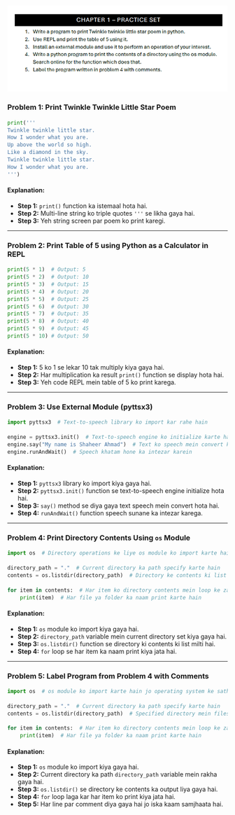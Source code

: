 ![alt text](image.png)

### Problem 1: Print Twinkle Twinkle Little Star Poem

```python
print('''
Twinkle twinkle little star.
How I wonder what you are.
Up above the world so high.
Like a diamond in the sky.
Twinkle twinkle little star.
How I wonder what you are.
''')
```

#### Explanation:
- **Step 1:** `print()` function ka istemaal hota hai.
- **Step 2:** Multi-line string ko triple quotes `'''` se likha gaya hai.
- **Step 3:** Yeh string screen par poem ko print karegi.

---

### Problem 2: Print Table of 5 using Python as a Calculator in REPL

```python
print(5 * 1)  # Output: 5
print(5 * 2)  # Output: 10
print(5 * 3)  # Output: 15
print(5 * 4)  # Output: 20
print(5 * 5)  # Output: 25
print(5 * 6)  # Output: 30
print(5 * 7)  # Output: 35
print(5 * 8)  # Output: 40
print(5 * 9)  # Output: 45
print(5 * 10) # Output: 50
```

#### Explanation:
- **Step 1:** 5 ko 1 se lekar 10 tak multiply kiya gaya hai.
- **Step 2:** Har multiplication ka result `print()` function se display hota hai.
- **Step 3:** Yeh code REPL mein table of 5 ko print karega.

---

### Problem 3: Use External Module (pyttsx3)

```python
import pyttsx3  # Text-to-speech library ko import kar rahe hain

engine = pyttsx3.init()  # Text-to-speech engine ko initialize karte hain
engine.say("My name is Shaheer Ahmad")  # Text ko speech mein convert karte hain
engine.runAndWait()  # Speech khatam hone ka intezar karein
```

#### Explanation:
- **Step 1:** `pyttsx3` library ko import kiya gaya hai.
- **Step 2:** `pyttsx3.init()` function se text-to-speech engine initialize hota hai.
- **Step 3:** `say()` method se diya gaya text speech mein convert hota hai.
- **Step 4:** `runAndWait()` function speech sunane ka intezar karega.

---

### Problem 4: Print Directory Contents Using `os` Module

```python
import os  # Directory operations ke liye os module ko import karte hain

directory_path = "."  # Current directory ka path specify karte hain
contents = os.listdir(directory_path)  # Directory ke contents ki list hasil karte hain

for item in contents:  # Har item ko directory contents mein loop ke zariye check karte hain
    print(item)  # Har file ya folder ka naam print karte hain
```

#### Explanation:
- **Step 1:** `os` module ko import kiya gaya hai.
- **Step 2:** `directory_path` variable mein current directory set kiya gaya hai.
- **Step 3:** `os.listdir()` function se directory ki contents ki list milti hai.
- **Step 4:** `for` loop se har item ka naam print kiya jata hai.

---

### Problem 5: Label Program from Problem 4 with Comments

```python
import os  # os module ko import karte hain jo operating system ke sath interact karta hai

directory_path = "."  # Current directory ka path specify karte hain
contents = os.listdir(directory_path)  # Specified directory mein files aur folders ki list hasil karte hain 

for item in contents:  # Har item ko directory contents mein loop ke zariye check karte hain
    print(item)  # Har file ya folder ka naam print karte hain
```

#### Explanation:
- **Step 1:** `os` module ko import kiya gaya hai.
- **Step 2:** Current directory ka path `directory_path` variable mein rakha gaya hai.
- **Step 3:** `os.listdir()` se directory ke contents ka output liya gaya hai.
- **Step 4:** `for` loop laga kar har item ko print kiya jata hai.
- **Step 5:** Har line par comment diya gaya hai jo iska kaam samjhaata hai.

